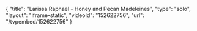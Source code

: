 {
    "title": "Larissa Raphael - Honey and Pecan Madeleines",
    "type": "solo",
    "layout": "iframe-static",
    "videoId": "152622756",
    "url": "\/tvpembed\/152622756"
}
